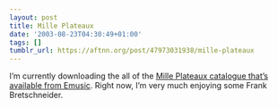```yaml
---
layout: post
title: Mille Plateaux
date: '2003-08-23T04:30:49+01:00'
tags: []
tumblr_url: https://aftnn.org/post/47973031938/mille-plateaux
---
```

<p>I&rsquo;m currently downloading the all of the <a href="http://www.emusic.com/label/90/90831.html">Mille Plateaux catalogue that&rsquo;s available from Emusic</a>. Right now, I&rsquo;m very much enjoying some Frank Bretschneider.</p>
